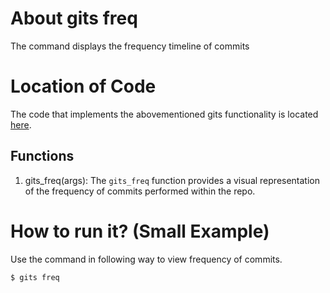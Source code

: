 # About gits freq
The command displays the frequency timeline of commits

# Location of Code
The code that implements the abovementioned gits functionality is located [here](https://github.com/pvinoda/GITS/blob/master/code/gits_freq.py).


## Functions
1. gits_freq(args):
The `gits_freq` function provides a visual representation of the frequency of commits performed within the repo.


# How to run it? (Small Example)
Use the command in following way to view frequency of commits.
```
$ gits freq
```